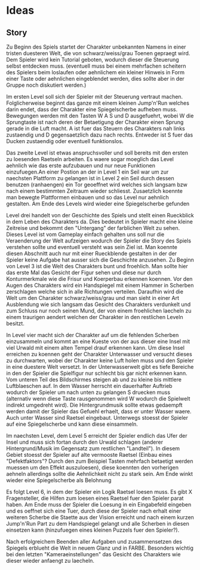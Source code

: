 # Ideas

## Story

Zu Beginn des Spiels startet der Charakter unbekannten Namens in einer tristen duesteren Welt, die von schwarz/weiss/grau Toenen gepraegt wird. Dem Spieler wird kein Tutorial geboten, wodurch dieser die Steuerung selbst entdecken muss. (eventuell muss bei einem mehrfachen scheitern des Spielers beim loslaufen oder aehnlichem ein kleiner Hinweis in Form einer Taste oder aehnlichen eingeblendet werden, dies sollte aber in der Gruppe noch diskutiert werden.)

Im ersten Level soll sich der Spieler mit der Steuerung vertraut machen. Folglicherweise beginnt das ganze mit einem kleinen Jump'n'Run welches darin endet, dass der Charakter eine Spiegelscherbe aufheben muss. Bewegungen werden mit den Tasten W A S und D ausgefuehrt, wobei W die Sprungtaste ist nach deren der Betaetigung der Charakter einen Sprung gerade in die Luft macht. A ist fuer das Steuern des Charakters nah links zustaendig und D gegensaetzlich dazu nach rechts. Entweder ist S fuer das Ducken zustaendig oder eventuell funktionslos.

Das zweite Level ist etwas anspruchsvoller und soll bereits mit den ersten zu loesenden Raetseln arbeiten. Es waere sogar moeglich das Level aehnlich wie das erste aufzubauen und nur neue Funktionen einzufuegen.An einer Postion an der in Level 1 ein Seil war um zur naechsten Plattform zu gelangen ist in Level 2 ein Seil durch dessen benutzen (ranhaengen) ein Tor geoeffnet wird welches sich langsam bzw nach einem bestimmten Zeitraum wieder schliesst. Zusaetzlich koennte man bewegte Plattformen einbauen und so das Level nur aehnlich gestalten. Am Ende des Levels wird wieder eine Spiegelscherbe gefunden

Level drei handelt von der Geschichte des Spiels und stellt einen Rueckblick in dem Leben des Charakters da. Dies bedeutet in Spieler macht eine kleine Zeitreise und bekommt den "Untergang" der farblichen Welt zu sehen. Dieses Level ist vom Gameplay einfach gehalten uns soll nur die Veraenderung der Welt aufzeigen wodurch der Spieler die Story des Spiels verstehen sollte und eventuell versteht was sein Ziel ist. Man koennte diesen Abschnitt auch nur mit einer Rueckblende gestalten in der der Spieler keine Aufgabe hat ausser sich die Geschichte anzusehen. Zu Beginn von Level 3 ist die Welt des Charakters bunt und froehlich. Man sollte hier das erste Mal das Gesicht der Figur sehen und diese nur durch Konturmerkmale wie die Frisur und Koerperbau erkennen koennen. Vor den Augen des Charakters wird ein Handspiegel mit einem Hammer in Scherben zerschlagen welche sich in alle Richtungen verteilen. Daraufhin wird die Welt um den Charakter schwarz/weiss/grau und man sieht in einer Art Ausblendung wie sich langsam das Gesicht des Charakters verdunkelt und zum Schluss nur noch seinen Mund, der von einem froehlichen laecheln zu einem traurigen aendert welchen der Charakter in den restlichen Leveln besitzt.

In Level vier macht sich der Charakter auf um die fehlenden Scherben einzusammeln und kommt an eine Kueste von der aus dieser eine Insel mit viel Urwald mit einem alten Tempel drauf erkennen kann. Um diese Insel erreichen zu koennen geht der Charakter Unterwasser und versucht dieses zu durchwarten, wobei der Charakter keine Luft holen muss und den Spieler in eine duestere Welt versetzt. In der Unterwasserwelt gibt es tiefe Bereiche in den der Spieler die Spielfigur nur schlecht bis gar nicht erkennen kann. Vom unteren Teil des Bildschirmes steigen ab und zu kleine bis mittlere Luftblaeschen auf. In dem Wasser herrscht ein dauerhafter Auftrieb wodurch der Spieler um nach unten zu gelangen S druecken muss (alternativ wenn diese Taste rausgenommen wird W wodurch die Spielwelt indirekt umgedreht wird). Die Hintergrundmusik sollte etwas gedaempft werden damit der Spieler das Gefuehl erhaelt, dass er unter Wasser waere. Auch unter Wasser sind Raetsel eingebaut. Unterwegs stoesst der Spieler auf eine Spiegelscherbe und kann diese einsammeln.

Im naechsten Level, dem Level 5 erreicht der Spieler endlich das Ufer der Insel und muss sich fortan durch den Urwald schlagen (anderer Hintergrund/Musik im Gegensatz zum restlichen "Landteil"). In diesem Gebiet stoesst der Spieler auf alte vermooste Raetsel (Einbau eines "Defektfaktors"? Durch den zum Beispiel Tasten mehrfach betaetigt werden muessen um den Effekt auszuloesen), diese koennten den vorherigen aehneln allerdings sollte die Aehnlichkeit nicht zu stark sein. Am Ende winkt wieder eine Spiegelscherbe als Belohnung

Es folgt Level 6, in dem der Spieler ein Logik Raetsel loesen muss. Es gibt X Fragensteller, die Hilfen zum loesen eines Raetsel fuer den Spieler parat haben. Am Ende muss der Spieler die Loesung in ein Eingabefeld eingeben und es oeffnet sich eine Tuer, durch diese der Spieler nach erhalt einer weiteren Scherbe die Staette aus der Vision erreicht und nach einem kurzen Jump'n'Run Part zu dem Handspiegel gelangt und alle Scherben in diesen einsetzen kann (hinzufuegen eines kleinen Puzzels fuer den Spieler?).

Nach erfolgreichem Beenden aller Aufgaben und zusammensetzen des Spiegels erblueht die Welt in neuem Glanz und in FARBE. Besonders wichtig bei den letzten "Kameraeinstellungen" das Gesicht des Charakters wie dieser wieder anfaengt zu laecheln.